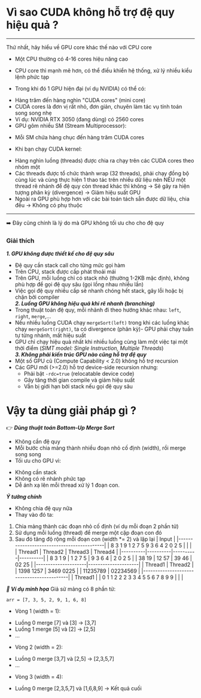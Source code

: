 # Vì sao CUDA không hỗ trợ đệ quy hiệu quả ? #
***
Thứ nhất, hãy hiểu về GPU core khác thế nào với CPU core
* Một CPU thường có 4-16 cores hiệu năng cao 
 - CPU core thì mạnh mẽ hơn, có thể điều khiển hệ thống, xử lý nhiều kiểu lệnh phức tạp 
* Trong khi đó 1 GPU hiện đại (ví dụ NVIDIA) có thể có: 
 - Hàng trăm đến hàng nghìn "CUDA cores" (mini core)
 - CUDA cores là đơn vị rất nhỏ, đơn giản, chuyên làm tác vụ tính toán song song nhẹ
 - Ví dụ: NVIDIA RTX 3050 (đang dùng) có 2560 cores 
 - GPU gôm nhiều SM (Stream Multiprocessor):
  * Mỗi SM chứa hàng chục đến hàng trăm CUDA cores
 - Khi bạn chạy CUDA kernel:
  * Hàng nghìn luồng (threads) được chia ra chạy trên các CUDA cores theo nhóm một
  * Các threads được tổ chức thành wrap (32 threads), phải chạy đồng bộ cùng lúc và cùng thực hiện 1 thao tác trên nhiều dữ liệu nên NẾU một thread rẽ nhánh để đệ quy còn thread khác thì không -> Sẽ gây ra hiện tượng phân kỳ (divergence) -> Giảm hiệu suất GPU 
* Ngoài ra GPU phù hợp hơn với các bài toán tách sẵn được dữ liệu, chia đều -> Không có phụ thuộc 
***
➡️ Đây cũng chính là lý do mà GPU không tối ưu cho cho đệ quy 
### Giải thích ###
***1. GPU không được thiết kế cho đệ quy sâu***
 * Đệ quy cần stack call cho từng mức gọi hàm 
 * Trên CPU, stack được cấp phát thoải mái 
 * Trên GPU, mỗi luồng chỉ có stack nhỏ (thường 1-2KB mặc định), không phù hợp để gọi đệ quy sâu (gọi lồng nhau nhiều lần)
 * Việc gọi đệ quy nhiều cấp sẽ nhanh chóng hết stack, gây lỗi hoặc bị chặn bởi compiler <br>
***2. Luồng GPU không hiệu quả khi rẽ nhanh (branching)***
 * Trong thuật toán đệ quy, mỗi nhãnh đi theo hướng khác nhau: `left`, `right`, `merge`,...
 * Nếu nhiều luồng CUDA chạy `mergeSort(left)` trong khi các luồng khác chạy `mergeSort(right)`, ta có divergence (phân kỳ)- GPU phải chạy tuần tự từng nhánh, mất hiệu suất
 * GPU chỉ chạy hiệu quả nhất khi nhiều luồng cùng làm một việc tại một thời điểm (*SIMT model: Single Instruction, Multiple Threads*) <br>
***3. Không phải kiến trúc GPU nào cũng hỗ trợ đệ quy***
 * Một số GPU cũ (Compute Capability < 2.0) không hỗ trợ recursion
 * Các GPU mới (>=2.0) hỗ trợ device-side recursion nhưng: 
   - Phải bật `-rdc=true` (relocatable device code)
   - Gây tăng thời gian compile và giảm hiệu suất
   - Vẫn bị giới hạn bởi stack nếu gọi đệ quy sâu

# Vậy ta dùng giải pháp gì ? #
👉 ***Dùng thuật toán Bottom-Up Merge Sort***
* Không cần đệ quy 
* Mỗi bước chia mảng thành nhiều đoạn nhỏ cố định (width), rồi merge song song
* Tối ưu cho GPU vì: 
 - Không cần stack
 - Không có rẽ nhánh phức tạp
 - Dễ ánh xạ lên mỗi thread xử lý 1 đoạn con.

***Ý tưởng chính***
* Không chia đệ quy nữa
* Thay vào đó ta: 
 1. Chia mảng thành các đoạn nhỏ cố định (ví dụ mỗi đoạn 2 phần tử)
 2. Sử dụng mỗi luồng (thread) để merge một cặp đoạn con đó 
 3. Sau đó tăng độ rộng mỗi đoạn con (width *= 2) và lặp lại
|                   Input                   |
|-------------------------------------------|
|      8 3 1 9 1 2 7 5 9 3 6 4 2 0 2 5      |
|                                           |
|  Thread1 | Thread2  | Thread3  | Thread4  |
|----------|----------|----------|----------|
| 8 3 1 9  | 1 2 7 5  | 9 3 6 4  | 2 0 2 5  |
|  38 19   |  12 57   |  39 46   |  02 25   |
|---------------------|---------------------|
|       Thread1       |        Thread2      |
|   1398       1257   |   3469       0225   |
|       11235789      |       02234569      |
|-------------------------------------------|
|                  Thread1                  |
|      0 1 1 2 2 2 3 3 4 5 5 6 7 8 9 9      |
|                                           |

***🧠 Ví dụ minh họa***
Giả sử mảng có 8 phần tử: <br>
```text
arr = [7, 3, 5, 2, 9, 1, 6, 8]
``` 
* Vòng 1 (width = 1):
 - Luồng 0 merge [7] và [3] -> [3,7]
 - Luồng 1 merge [5] và [2] -> [2,5]
 - ...
* Vòng 2 (width = 2):
 - Luồng 0 merge [3,7] và [2,5] -> [2,3,5,7]
 - ...
* Vòng 3 (width = 4):
 - Luồng 0 merge [2,3,5,7] và [1,6,8,9] -> Kết quả cuối 
